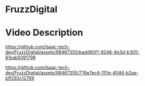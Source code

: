 # FruzzDigital

# Video Description


https://github.com/Isaac-tech-dev/FruzzDigital/assets/98467355/badd90f1-9248-4e3d-b305-81eab5091798



https://github.com/Isaac-tech-dev/FruzzDigital/assets/98467355/776e7ec4-151e-4046-b2ae-bff293c12769

